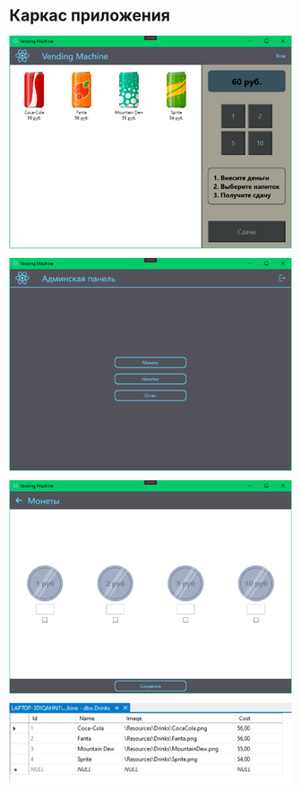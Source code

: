 # Каркас приложения

![image](./img/page_drinks.png)

![image](./img/page_adminPanel.png)

![image](./img/page_coins.png)

![image](./img/table_drinks.png)
